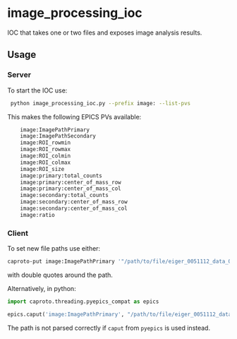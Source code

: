 # image_processing_ioc
IOC that takes one or two files and exposes image analysis results. 

## Usage

### Server

To start the IOC use:

```sh
 python image_processing_ioc.py --prefix image: --list-pvs
```

This makes the following EPICS PVs available:

```sh
    image:ImagePathPrimary
    image:ImagePathSecondary
    image:ROI_rowmin
    image:ROI_rowmax
    image:ROI_colmin
    image:ROI_colmax
    image:ROI_size
    image:primary:total_counts
    image:primary:center_of_mass_row
    image:primary:center_of_mass_col
    image:secondary:total_counts
    image:secondary:center_of_mass_row
    image:secondary:center_of_mass_col
    image:ratio
```

### Client

To set new file paths use either:

```sh
caproto-put image:ImagePathPrimary '"/path/to/file/eiger_0051112_data_000001.h5"'
```
with double quotes around the path.

Alternatively, in python:
```python
import caproto.threading.pyepics_compat as epics

epics.caput('image:ImagePathPrimary', "/path/to/file/eiger_0051112_data_000001.h5")

```
The path is not parsed correctly if `caput` from `pyepics` is used instead.
